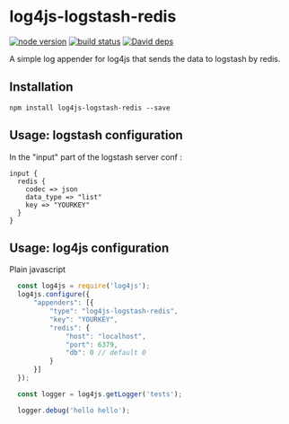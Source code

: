 # log4js-logstash-redis
[![node version][node-image]][node-url]
[![build status][travis-image]][travis-url]
[![David deps][david-image]][david-url]

[node-image]: https://img.shields.io/badge/node.js-%3E=_6.0-green.svg?style=flat-square
[node-url]: http://nodejs.org/download/
[travis-image]: https://travis-ci.org/beyond5959/log4js-logstash-redis.svg?branch=master
[travis-url]: https://travis-ci.org/beyond5959/log4js-logstash-redis
[david-image]:https://david-dm.org/beyond5959/log4js-logstash-redis.svg
[david-url]:https://david-dm.org/beyond5959/log4js-logstash-redis

A simple log appender for log4js that sends the data to logstash by redis.


Installation
------------
```
npm install log4js-logstash-redis --save
```

Usage: logstash configuration
-----------------------------
In the "input" part of the logstash server conf :
```
input {
  redis {
  	codec => json
  	data_type => "list"
  	key => "YOURKEY"
  }
}
```

Usage: log4js configuration
---------------------------
Plain javascript
```javascript
  const log4js = require('log4js');
  log4js.configure({
      "appenders": [{
          "type": "log4js-logstash-redis",
          "key": "YOURKEY",
          "redis": {
              "host": "localhost",
              "port": 6379,
              "db": 0 // default 0
          }
      }]
  });

  const logger = log4js.getLogger('tests');

  logger.debug('hello hello');
```
